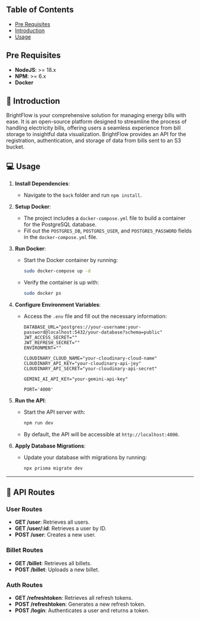 ## Table of Contents
- [Pre Requisites](#pre-requisites)
- [Introduction](#-introduction)
- [Usage](#-usage)

## Pre Requisites

- **NodeJS**: >= 18.x
- **NPM**: >= 6.x
- **Docker**

## 📜 Introduction

BrightFlow is your comprehensive solution for managing energy bills with ease. It is an open-source platform designed to streamline the process of handling electricity bills, offering users a seamless experience from bill storage to insightful data visualization. BrightFlow provides an API for the registration, authentication, and storage of data from bills sent to an S3 bucket.

## 💻 Usage

1. **Install Dependencies**:
    - Navigate to the `back` folder and run `npm install`.

2. **Setup Docker**:
    - The project includes a `docker-compose.yml` file to build a container for the PostgreSQL database.
    - Fill out the `POSTGRES_DB`, `POSTGRES_USER`, and `POSTGRES_PASSWORD` fields in the `docker-compose.yml` file.

3. **Run Docker**:
    - Start the Docker container by running: 
      ```sh
      sudo docker-compose up -d
      ```
    - Verify the container is up with:
      ```sh
      sudo docker ps
      ```

4. **Configure Environment Variables**:
    - Access the `.env` file and fill out the necessary information:
      ```env
      DATABASE_URL="postgres://your-username:your-password@localhost:5432/your-database?schema=public"
      JWT_ACCESS_SECRET=""
      JWT_REFRESH_SECRET=""
      ENVIRONMENT=""

      CLOUDINARY_CLOUD_NAME="your-cloudinary-cloud-name"
      CLOUDINARY_API_KEY="your-cloudinary-api-jey"
      CLOUDINARY_API_SECRET="your-cloudinary-api-secret"

      GEMINI_AI_API_KEY="your-gemini-api-key"
      
      PORT='4000'
      ```

5. **Run the API**:
    - Start the API server with:
      ```sh
      npm run dev
      ```
    - By default, the API will be accessible at `http://localhost:4000`.

6. **Apply Database Migrations**:
    - Update your database with migrations by running:
      ```sh
      npx prisma migrate dev
      ```

---

## 🔄 API Routes

### User Routes
- **GET /user**: Retrieves all users.
- **GET /user/:id**: Retrieves a user by ID.
- **POST /user**: Creates a new user.

### Billet Routes
- **GET /billet**: Retrieves all billets.
- **POST /billet**: Uploads a new billet.

### Auth Routes
- **GET /refreshtoken**: Retrieves all refresh tokens.
- **POST /refreshtoken**: Generates a new refresh token.
- **POST /login**: Authenticates a user and returns a token.
